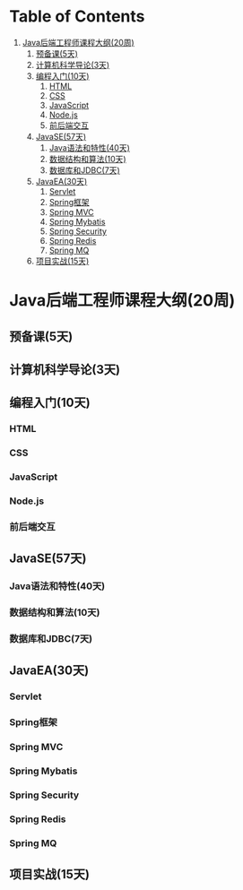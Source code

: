 
# Table of Contents

1.  [Java后端工程师课程大纲(20周)](#orgbf7ab48)
    1.  [预备课(5天)](#org8bd56b3)
    2.  [计算机科学导论(3天)](#org5ae685f)
    3.  [编程入门(10天)](#org3055fbe)
        1.  [HTML](#orgda13fac)
        2.  [CSS](#orgd84a9d8)
        3.  [JavaScript](#orgf60091b)
        4.  [Node.js](#org8cee24e)
        5.  [前后端交互](#org3e946d4)
    4.  [JavaSE(57天)](#orgaabfc84)
        1.  [Java语法和特性(40天)](#orgbb5ee61)
        2.  [数据结构和算法(10天)](#orga1a5b68)
        3.  [数据库和JDBC(7天)](#org44c598a)
    5.  [JavaEA(30天)](#orgc7f64a4)
        1.  [Servlet](#org2d195ee)
        2.  [Spring框架](#org8acd891)
        3.  [Spring MVC](#orgdbaaea3)
        4.  [Spring Mybatis](#orga11baf7)
        5.  [Spring Security](#org1cfe553)
        6.  [Spring Redis](#org7adcc9c)
        7.  [Spring MQ](#orgfb849df)
    6.  [项目实战(15天)](#orgaa0610e)


<a id="orgbf7ab48"></a>

# Java后端工程师课程大纲(20周)


<a id="org8bd56b3"></a>

## 预备课(5天)


<a id="org5ae685f"></a>

## 计算机科学导论(3天)


<a id="org3055fbe"></a>

## 编程入门(10天)


<a id="orgda13fac"></a>

### HTML


<a id="orgd84a9d8"></a>

### CSS


<a id="orgf60091b"></a>

### JavaScript


<a id="org8cee24e"></a>

### Node.js


<a id="org3e946d4"></a>

### 前后端交互


<a id="orgaabfc84"></a>

## JavaSE(57天)


<a id="orgbb5ee61"></a>

### Java语法和特性(40天)


<a id="orga1a5b68"></a>

### 数据结构和算法(10天)


<a id="org44c598a"></a>

### 数据库和JDBC(7天)


<a id="orgc7f64a4"></a>

## JavaEA(30天)


<a id="org2d195ee"></a>

### Servlet


<a id="org8acd891"></a>

### Spring框架


<a id="orgdbaaea3"></a>

### Spring MVC


<a id="orga11baf7"></a>

### Spring Mybatis


<a id="org1cfe553"></a>

### Spring Security


<a id="org7adcc9c"></a>

### Spring Redis


<a id="orgfb849df"></a>

### Spring MQ


<a id="orgaa0610e"></a>

## 项目实战(15天)

